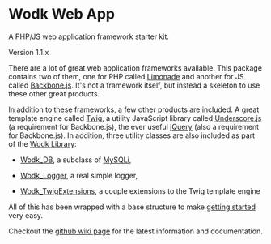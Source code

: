 # Wodk Web App

A PHP/JS web application framework starter kit.

Version 1.1.x

There are a lot of great web application frameworks available. This package contains two of them,
one for PHP called [Limonade][] and another for JS called [Backbone.js][]. It's not a framework
itself, but instead a skeleton to use these other great products. 

In addition to these frameworks, a few other products are included. A great template engine called
[Twig][], a utility JavaScript library called [Underscore.js][] (a requirement for Backbone.js),
the ever useful [jQuery][] (also a requirement for Backbone.js). In addition, three utility classes
are also included as part of the [Wodk Library][]: 

* [Wodk_DB][], a subclass of [MySQLi][], 

* [Wodk_Logger][], a real simple logger, 

* [Wodk_TwigExtensions][], a couple extensions to the Twig template engine

All of this has been wrapped with a base structure to make [getting started][] very easy.

Checkout the [github wiki page][] for the latest information and documentation.

[Limonade]: https://github.com/sofadesign/limonade
[Backbone.js]: http://documentcloud.github.com/backbone/
[Twig]: http://twig.sensiolabs.org/
[Underscore.js]: http://documentcloud.github.com/underscore/
[jQuery]: http://jquery.com/
[Wodk Library]: https://github.com/wilsonodk/wodk/wiki
[Wodk_DB]: https://github.com/wilsonodk/wodk/wiki/Wodk-DB
[MySQLi]: http://us1.php.net/manual/en/book.mysqli.php
[Wodk_Logger]: https://github.com/wilsonodk/wodk/wiki/Wodk-Logger
[Wodk_TwigExtensions]: https://github.com/wilsonodk/wodk/wiki/Wodk-TwigExtensions
[getting started]: https://github.com/wilsonodk/Wodk-Web-App/wiki/Getting-Started
[github wiki page]: https://github.com/wilsonodk/Wodk-Web-App/wiki
